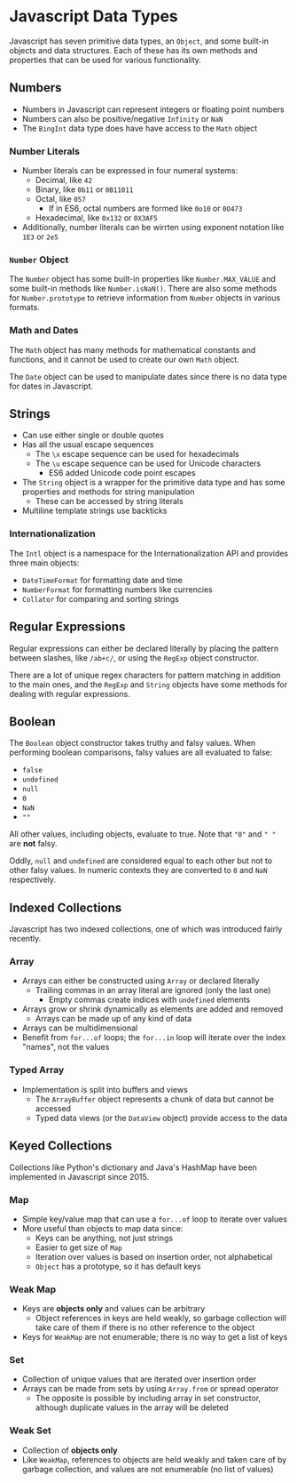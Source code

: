 # Javascript Data Types
Javascript has seven primitive data types, an `Object`, and some built-in objects and data structures. Each of these has its own methods and properties that can be used for various functionality.

## Numbers
- Numbers in Javascript can represent integers or floating point numbers
- Numbers can also be positive/negative `Infinity` or `NaN`
- The `BingInt` data type does have have access to the `Math` object

### Number Literals
- Number literals can be expressed in four numeral systems:
  - Decimal, like `42`
  - Binary, like `0b11` or `0B11011`
  - Octal, like `057`
    - If in ES6, octal numbers are formed like `0o10` or `0O473`
  - Hexadecimal, like `0x132` or `0X3AF5`
- Additionally, number literals can be wirrten using exponent notation like `1E3` or `2e5`

### `Number` Object
The `Number` object has some built-in properties like `Number.MAX_VALUE` and some built-in methods like `Number.isNaN()`. There are also some methods for `Number.prototype` to retrieve information from `Number` objects in various formats.

### Math and Dates
The `Math` object has many methods for mathematical constants and functions, and it cannot be used to create our own `Math` object.

The `Date` object can be used to manipulate dates since there is no data type for dates in Javascript.

## Strings
- Can use either single or double quotes
- Has all the usual escape sequences
  - The `\x` escape sequence can be used for hexadecimals
  - The `\u` escape sequence can be used for Unicode characters
    - ES6 added Unicode code point escapes
- The `String` object is a wrapper for the primitive data type and has some properties and methods for string manipulation
  - These can be accessed by string literals
- Multiline template strings use backticks

### Internationalization
The `Intl` object is a namespace for the Internationalization API and provides three main objects:
- `DateTimeFormat` for formatting date and time
- `NumberFormat` for formatting numbers like currencies
- `Collator` for comparing and sorting strings

## Regular Expressions
Regular expressions can either be declared literally by placing the pattern between slashes, like `/ab+c/`, or using the `RegExp` object constructor.

There are a lot of unique regex characters for pattern matching in addition to the main ones, and the `RegExp` and `String` objects have some methods for dealing with regular expressions.

## Boolean
The `Boolean` object constructor takes truthy and falsy values. When performing boolean comparisons, falsy values are all evaluated to false:
- `false`
- `undefined`
- `null`
- `0`
- `NaN`
- `""`

All other values, including objects, evaluate to true. Note that `"0"` and `" "` are **not** falsy.

Oddly, `null` and `undefined` are considered equal to each other but not to other falsy values. In numeric contexts they are converted to `0` and `NaN` respectively.

## Indexed Collections
Javascript has two indexed collections, one of which was introduced fairly recently.

### Array
- Arrays can either be constructed using `Array` or declared literally
  - Trailing commas in an array literal are ignored (only the last one)
    - Empty commas create indices with `undefined` elements
- Arrays grow or shrink dynamically as elements are added and removed
  - Arrays can be made up of any kind of data
- Arrays can be multidimensional
- Benefit from `for...of` loops; the `for...in` loop will iterate over the index "names", not the values

### Typed Array
- Implementation is split into buffers and views
  - The `ArrayBuffer` object represents a chunk of data but cannot be accessed
  - Typed data views (or the `DataView` object) provide access to the data

## Keyed Collections
Collections like Python's dictionary and Java's HashMap have been implemented in Javascript since 2015. 

### Map
- Simple key/value map that can use a `for...of` loop to iterate over values
- More useful than objects to map data since:
  - Keys can be anything, not just strings
  - Easier to get size of `Map`
  - Iteration over values is based on insertion order, not alphabetical
  - `Object` has a prototype, so it has default keys

### Weak Map
- Keys are **objects only** and values can be arbitrary
  - Object references in keys are held weakly, so garbage collection will take care of them if there is no other reference to the object
- Keys for `WeakMap` are not enumerable; there is no way to get a list of keys

### Set
- Collection of unique values that are iterated over insertion order
- Arrays can be made from sets by using `Array.from` or spread operator
  - The opposite is possible by including array in set constructor, although duplicate values in the array will be deleted

### Weak Set
- Collection of **objects only**
- Like `WeakMap`, references to objects are held weakly and taken care of by garbage collection, and values are not enumerable (no list of values)